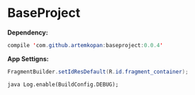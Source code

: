 # BaseProject

<b>Dependency:</b>
```java
compile 'com.github.artemkopan:baseproject:0.0.4'
```

<b>App Settigns:</b>

```java 
FragmentBuilder.setIdResDefault(R.id.fragment_container); 
```
```
java Log.enable(BuildConfig.DEBUG); 
```
